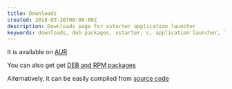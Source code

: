 ```yaml
---
title: Downloads
created: 2018-03-26T00:00:00Z
description: Downloads page for xstarter application launcher
keywords: downloads, deb packages, xstarter, c, application launcher, linux, open source
---
```


It is available on [AUR](https://aur.archlinux.org/packages/xstarter)

You can also get get [DEB and RPM packages](https://github.com/lchsk/xstarter/releases)

Alternatively, it can be easily compiled from [source code](https://github.com/lchsk/xstarter)
